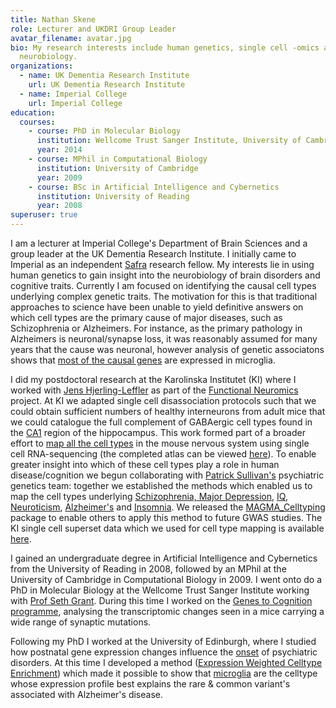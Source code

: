 ```yaml
---
title: Nathan Skene
role: Lecturer and UKDRI Group Leader
avatar_filename: avatar.jpg
bio: My research interests include human genetics, single cell -omics and
  neurobiology.
organizations:
  - name: UK Dementia Research Institute
    url: UK Dementia Research Institute
  - name: Imperial College
    url: Imperial College
education:
  courses:
    - course: PhD in Molecular Biology
      institution: Wellcome Trust Sanger Institute, University of Cambridge
      year: 2014
    - course: MPhil in Computational Biology
      institution: University of Cambridge
      year: 2009
    - course: BSc in Artificial Intelligence and Cybernetics
      institution: University of Reading
      year: 2008
superuser: true
---
```

I am a lecturer at Imperial College's Department of Brain Sciences and a group leader at the UK Dementia Research Institute.
I initially came to Imperial as an independent <a href="https://www.edmondjsafra.org/">Safra</a> research fellow. My interests lie in using human genetics to gain insight into the neurobiology of brain disorders and cognitive traits. Currently I am focused on identifying the causal cell types underlying complex genetic traits. The motivation for this is that traditional approaches to science have been unable to yield definitive answers on which cell types are the primary cause of major diseases, such as Schizophrenia or Alzheimers. For instance, as the primary pathology in Alzheimers is neuronal/synapse loss, it was reasonably assumed for many years that the cause was neuronal, however analysis of genetic associatons shows that <a href="https://www.nature.com/articles/s41588-018-0311-9">most of the causal genes</a> are expressed in microglia.

I did my postdoctoral research at the Karolinska Institutet (KI) where I worked with <a href="http://www.hjerling-leffler-lab.org/">Jens Hjerling-Leffler</a> as part of the <a href="http://www.ucl.ac.uk/cortexlab/neuromics">Functional Neuromics</a> project. At KI we adapted single cell disassociation protocols such that we could obtain sufficient numbers of healthy interneurons from adult mice that we could catalogue the full complement of GABAergic cell types found in the <a href="journals.plos.org/plosbiology/article?id=10.1371/journal.pbio.2006387">CA1</a> region of the hippocampus. This work formed part of a broader effort to <a href="https://www.sciencedirect.com/science/article/pii/S009286741830789X">map all the cell types</a> in the mouse nervous system using single cell RNA-sequencing (the completed atlas can be viewed <a href="http://mousebrain.org/">here</a>). To enable greater insight into which of these cell types play a role in human disease/cognition we begun collaborating with <a href="https://ki.se/en/people/patrsu">Patrick Sullivan's</a> psychiatric genetics team: together we established the methods which enabled us to map the cell types underlying <a href="https://www.nature.com/articles/s41588-018-0129-5">Schizophrenia, Major Depression</a>, <a href="https://www.nature.com/articles/s41588-018-0152-6">IQ</a>, <a href="https://www.nature.com/articles/s41588-018-0151-7">Neuroticism</a>, <a href="https://www.biorxiv.org/content/early/2018/02/22/258533">Alzheimer's</a> and <a href="https://www.biorxiv.org/content/early/2018/02/01/214973">Insomnia</a>. We released the <a href="https://github.com/NathanSkene/MAGMA_Celltyping">MAGMA_Celltyping</a> package to enable others to apply this method to future GWAS studies. The KI single cell superset data which we used for cell type mapping is available <a href="www.hjerling-leffler-lab.org/data/scz_singlecell/">here</a>.

I gained an undergraduate degree in Artificial Intelligence and Cybernetics from the University of Reading in 2008, followed by an MPhil at the University of Cambridge in Computational Biology in 2009.  I went onto do a PhD in Molecular Biology at the Wellcome Trust Sanger Institute working with <a href="https://www.ed.ac.uk/clinical-brain-sciences/people/principal-investigators/professor-seth-grant">Prof Seth Grant</a>. During this time I worked on the <a href="http://www.genes2cognition.org/">Genes to Cognition programme</a>, analysing the transcriptomic changes seen in a mice carrying a wide range of synaptic mutations. 

Following my PhD I worked at the University of Edinburgh, where I studied how postnatal gene expression changes influence the <a href="https://elifesciences.org/articles/17915">onset</a> of psychiatric disorders. At this time I developed a method (<a href="https://github.com/NathanSkene/EWCE">Expression Weighted Celltype Enrichment</a>) which made it possible to show that <a href="https://www.frontiersin.org/articles/10.3389/fnins.2016.00016">microglia</a> are the celltype whose expression profile best explains the rare & common variant's associated with Alzheimer's disease.